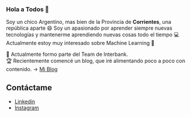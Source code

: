### Hola a Todos 👋

Soy un chico Argentino, mas bien de la Provincia de **Corrientes**, una república aparte 😄 Soy un apasionado por aprender siempre nuevas tecnologías y mantenerme aprendiendo nuevas cosas todo el tiempo :computer: Actualmente estoy muy interesado sobre Machine Learning :ghost:

  :hammer: Actualmente formo parte del Team de Interbank.  
  :trophy: Recientemente comencé un blog, que iré alimentando poco a poco con contenido. -> [Mi Blog](https://unpocodetic.com.ar)  
  
  ## Contáctame
  - [Linkedin](https://www.linkedin.com/in/noel-argonzalez/)
  - [Instagram](https://www.instagram.com/noel.argonzalez/)
